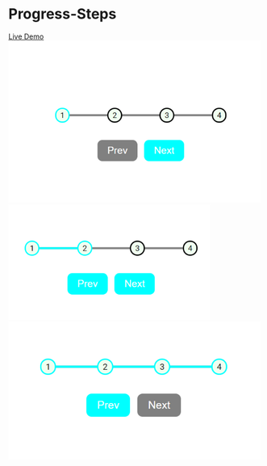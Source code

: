 # Progress-Steps
<a href="https://purcarunicolae.github.io/Progress-Step">Live Demo</a>
<img src="Images/img1.PNG" width=500px>
<img src="Images/img2.PNG" width=400px>
<img src="Images/img3.PNG" width=500px>

